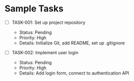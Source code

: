 # Sample Tasks

- [ ] TASK-001: Set up project repository
  - Status: Pending
  - Priority: High
  - Details: Initialize Git, add README, set up .gitignore

- [ ] TASK-002: Implement user login
  - Status: Pending
  - Priority: High
  - Details: Add login form, connect to authentication API 